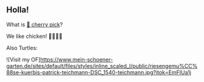 ## Holla!

What is [🍒 cherry pick](https://www.instagram.com/cherry_pick_recipes/)?

We like chicken!
🍗🐔🐣🐓

Also Turtles:

![Visit my OF]https://www.mein-schoener-garten.de/sites/default/files/styles/inline_scaled_l/public/riesengemu%CC%88se-kuerbis-patrick-teichmann-DSC_1540-teichmann.jpg?itok=EmFIUa1j
